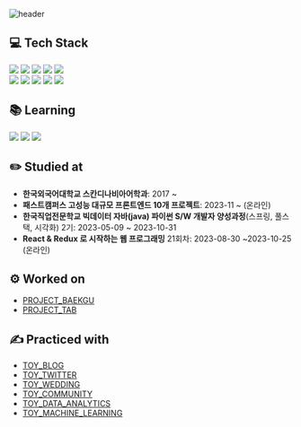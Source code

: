 ![header](https://capsule-render.vercel.app/api?type=waving&color=234E70&height=150&section=header&text=DancingKim's%20GitHub&fontSize=50&fontAlign=65&fontColor=FBF8BE)

## 💻 Tech Stack
<div class="tech__form"> 
<div class="tech__form-front"> 
<img src="https://img.shields.io/badge/html5-E34F26?style=for-the-badge&logo=html5&logoColor=white">
<img src="https://img.shields.io/badge/css3-1572B6?style=for-the-badge&logo=css3&logoColor=white">
 <img src="https://img.shields.io/badge/sass-CC6699?style=for-the-badge&logo=sass&logoColor=white">
<img src="https://img.shields.io/badge/JavaScript-F7DF1E?style=for-the-badge&logo=javascript&logoColor=white">
<img src="https://img.shields.io/badge/typescript-3178C6?style=for-the-badge&logo=typescript&logoColor=white">
</div>
<div class="tech__form-back"> 
<img src="https://img.shields.io/badge/java-FE5F50?style=for-the-badge&logo=java&logoColor=white">
<img src="https://img.shields.io/badge/react-61DAFB?style=for-the-badge&logo=react&logoColor=white">
<img src="https://img.shields.io/badge/firebase-FFCA28?style=for-the-badge&logo=firebase&logoColor=white">
<img src="https://img.shields.io/badge/springboot-6DB33F?style=for-the-badge&logo=springboot&logoColor=white">
<img src="https://img.shields.io/badge/mysql-4479A1?style=for-the-badge&logo=mysql&logoColor=white">
</div>
</div>

## 📚 Learning
<div class="tech__form">
<img src="https://img.shields.io/badge/python-3776AB?style=for-the-badge&logo=python&logoColor=white">
<img src="https://img.shields.io/badge/jupyter-F37626?style=for-the-badge&logo=jupyter&logoColor=white">
<img src="https://img.shields.io/badge/mongodb-47A248?style=for-the-badge&logo=mongodb&logoColor=white">
</div>

## ✏️ Studied at


- **한국외국어대학교 스칸디나비아어학과**: 2017 ~
- **패스트캠퍼스 고성능 대규모 프론트엔드 10개 프로젝트**: 2023-11 ~ (온라인)
- **한국직업전문학교 빅데이터 자바(java) 파이썬 S/W 개발자 양성과정**(스프링, 풀스택, 시각화) 2기: 2023-05-09 ~ 2023-10-31
- **React & Redux 로 시작하는 웹 프로그래밍** 21회차: 2023-08-30 ~2023-10-25 (온라인)

## ⚙️ Worked on

- [PROJECT_BAEKGU](https://github.com/dancingKimDH/baekgu_project)
- [PROJECT_TAB](https://github.com/lee000403/PROJECT_TAB)

## ✍️ Practiced with

- [TOY_BLOG](https://github.com/dancingKimDH/toy_blog)
- [TOY_TWITTER](https://github.com/dancingKimDH/toy_twitter)
- [TOY_WEDDING](https://github.com/dancingKimDH/toy_wedding)
- [TOY_COMMUNITY](https://github.com/dancingKimDH/toy_community)
- [TOY_DATA_ANALYTICS](https://github.com/dancingKimDH/toy_data_analytics)
- [TOY_MACHINE_LEARNING](https://github.com/dancingKimDH/toy_machinelearning)

<!--
**dancingKimDH/dancingKimDH** is a ✨ _special_ ✨ repository because its `README.md` (this file) appears on your GitHub profile.

Here are some ideas to get you started:

- 🔭 I’m currently working on ...
- 🌱 I’m currently learning ...
- 👯 I’m looking to collaborate on ...
- 🤔 I’m looking for help with ...
- 💬 Ask me about ...
- 📫 How to reach me: ...
- 😄 Pronouns: ...
- ⚡ Fun fact: ...
-->
